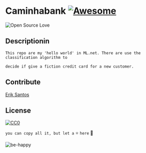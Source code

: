 # Caminhabank [![Awesome](https://cdn.rawgit.com/sindresorhus/awesome/d7305f38d29fed78fa85652e3a63e154dd8e8829/media/badge.svg)](https://github.com/sindresorhus/awesome)
![Open Source Love](https://img.shields.io/static/v1.svg?style=flat-square&logo=git&label=CaminhaBank&message=Studing-Repo&color=F05032&labelColor=000)

## Descriptionin 
`This repo are my 'hello world' in ML.net.
There are use the classification algorithm to `

`decide if give a fiction credit card for a new customer.`

## Contribute

[Erik Santos](https://github.com/ebasantos)

## License

[![CC0](https://licensebuttons.net/p/zero/1.0/88x31.png)](https://creativecommons.org/publicdomain/zero/1.0/)

``you can copy all it, but let a`` :star: ``here`` :see_no_evil:  
  
![be-happy](https://media.giphy.com/media/7kn27lnYSAE9O/giphy.gif)
